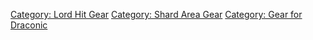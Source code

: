 [Category: Lord Hit Gear](Category:_Lord_Hit_Gear "wikilink") [Category:
Shard Area Gear](Category:_Shard_Area_Gear "wikilink") [Category: Gear
for Draconic](Category:_Gear_for_Draconic "wikilink")
